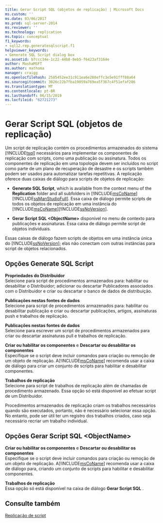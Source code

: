 ```yaml
---
title: Gerar Script SQL (objetos de replicação) | Microsoft Docs
ms.custom: ''
ms.date: 03/06/2017
ms.prod: sql-server-2014
ms.reviewer: ''
ms.technology: replication
ms.topic: conceptual
f1_keywords:
- sql12.rep.generatesqlscript.f1
helpviewer_keywords:
- Generate SQL Script dialog box
ms.assetid: b7ccc34e-1c22-44b8-8eb5-f6423af3164e
author: MashaMSFT
ms.author: mathoma
manager: craigg
ms.openlocfilehash: 2585452ee31c911ea6e288effc3e5e91fff88a64
ms.sourcegitcommit: 3026c22b7fba19059a769ea5f367c4f51efaf286
ms.translationtype: MT
ms.contentlocale: pt-BR
ms.lasthandoff: 06/15/2019
ms.locfileid: "62721273"
---
```

# <a name="generate-sql-script-replication-objects"></a>Gerar Script SQL (objetos de replicação)
  Um script de replicação contém os procedimentos armazenados do sistema [!INCLUDE[tsql](../../includes/tsql-md.md)] necessários para implementar os componentes de replicação com scripts, como uma publicação ou assinatura. Todos os componentes de replicação em uma topologia devem ser incluídos no script como parte de um plano de recuperação de desastre  e os scripts também podem ser usados para automatizar tarefas repetitivas. A replicação oferece duas caixas de diálogo para scripts de objetos de replicação:  
  
-   **Generate SQL Script**, which is available from the context menu of the **Replication** folder and all subfolders in [!INCLUDE[msCoName](../../includes/msconame-md.md)] [!INCLUDE[ssManStudioFull](../../includes/ssmanstudiofull-md.md)]. Essa caixa de diálogo permite scripts de todos os objetos de replicação em uma instância do [!INCLUDE[msCoName](../../includes/msconame-md.md)][!INCLUDE[ssNoVersion](../../includes/ssnoversion-md.md)].  
  
-   **Gerar Script SQL \<ObjectName>** disponível no menu de contexto para publicações e assinaturas. Essa caixa de diálogo permite script de objetos individuais.  
  
 Essas caixas de diálogo fazem scripts de objetos em uma instância única do [!INCLUDE[ssNoVersion](../../includes/ssnoversion-md.md)]; elas não conectam com outras instâncias para script de objetos relacionados.  
  
## <a name="generate-sql-script-options"></a>Opções Generate SQL Script  
 **Propriedades do Distribuidor**  
 Selecione para script de procedimentos armazenados para: habilitar ou desabilitar o Distribuidor; adicionar ou descartar Publicadores associados com o Distribuidor e criar ou descartar o banco de dados de distribuição.  
  
 **Publicações nestas fontes de dados**  
 Selecione para script de procedimentos armazenados para: habilitar ou desabilitar publicação e criar ou descartar publicações, artigos, assinaturas push e trabalhos de replicação.  
  
 **Publicações nestas fontes de dados**  
 Selecione para escrever um script de procedimentos armazenados para criar ou descartar assinaturas pull e trabalhos de replicação.  
  
 **Criar ou habilitar os componentes** e **Descartar ou desabilitar os componentes**  
 Especifique se o script deve incluir comandos para criação ou remoção de um objeto de replicação. A[!INCLUDE[msCoName](../../includes/msconame-md.md)] recomenda usar a caixa de diálogo para criar um conjunto de scripts para habilitar e desabilitar componentes.  
  
 **Trabalhos de replicação**  
 Selecione para script de trabalhos de replicação além de chamadas de procedimento armazenado. Essa opção só está disponível ao efetuar script de um Distribuidor.  
  
 Procedimentos armazenados de replicação criam os trabalhos necessários quando são executados, portanto, não é necessário selecionar essa opção. No entanto, pode ser útil ter um registro dos trabalhos criados, caso seja necessário recriar um trabalho individual.  
  
## <a name="generate-sql-script-objectname-options"></a>Opções Gerar Script SQL \<ObjectName>  
 **Criar ou habilitar os componentes** e **Descartar ou desabilitar os componentes**  
 Especifique se o script deve incluir comandos para criação ou remoção de um objeto de replicação. A[!INCLUDE[msCoName](../../includes/msconame-md.md)] recomenda usar a caixa de diálogo para, criando um conjunto de scripts para habilitar e desabilitar componentes.  
  
 **Trabalhos de replicação**  
 Essa opção só está disponível na caixa de diálogo **Gerar Script SQL** .  
  
## <a name="see-also"></a>Consulte também  
 [Replicação de script](scripting-replication.md)  
  
  
